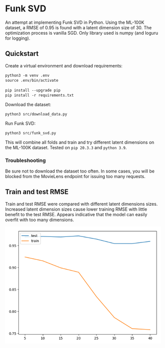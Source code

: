 # Funk SVD
An attempt at implementing Funk SVD in Python. Using the ML-100K dataset, a RMSE of 0.95 is found with a latent
dimension size of 30. The optimization process is vanilla SGD. Only library used is numpy (and loguru for logging).

## Quickstart
Create a virtual environment and download requirements:
```
python3 -m venv .env
source .env/bin/activate

pip install --upgrade pip
pip install -r requirements.txt
```
Download the dataset:
```
python3 src/download_data.py
```
Run Funk SVD:
```
python3 src/funk_svd.py
```
This will combine all folds and train and try different latent dimensions on the ML-100K dataset.
Tested on `pip 20.3.3` and `python 3.9`.

### Troubleshooting
Be sure not to download the dataset too often.
In some cases, you will be blocked from the MovieLens endpoint for issuing too many requests.
## Train and test RMSE
Train and test RMSE were compared with different latent dimensions sizes.
Increased latent dimension sizes cause lower training RMSE with little benefit to the test RMSE. Appears indicative that
the model can easily overfit with too many dimensions.

![Test/train RMSE](.github/test-vs-train.png "Test/train RMSE")
